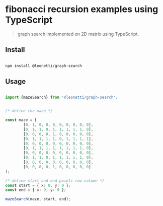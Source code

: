 # fibonacci recursion examples using TypeScript 

> graph search implemented on 2D matrix using TypeScript. 

## Install

```sh

npm install @leonetti/graph-search

```

## Usage

```js

import {mazeSearch} from '@leonetti/graph-search';


/* define the maze */

const maze = [
        [0, 1, 0, 0, 0, 0, 0, 0, 0, 0],
        [0, 1, 1, 0, 1, 1, 1, 1, 1, 0],
        [0, 0, 0, 0, 1, 0, 0, 0, 0, 0],
        [0, 1, 1, 1, 1, 0, 1, 1, 1, 1],
        [0, 0, 0, 0, 0, 0, 0, 0, 0, 0],
        [0, 1, 1, 1, 1, 1, 1, 1, 1, 0],
        [0, 0, 0, 0, 0, 0, 0, 0, 0, 0],
        [0, 1, 1, 0, 1, 1, 1, 1, 1, 0],
        [0, 0, 0, 0, 0, 0, 0, 0, 0, 0],
        [0, 0, 0, 0, 1, 0, 0, 0, 0, 0]
];

/* define start and end points row column */
const start = { x: 0, y: 0 };
const end = { x: 9, y: 9 };

mazeSearch(maze, start, end);

```
